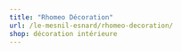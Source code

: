 ```yaml
---
title: "Rhomeo Décoration"
url: /le-mesnil-esnard/rhomeo-decoration/
shop: décoration intérieure
---
```

